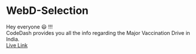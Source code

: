 # WebD-Selection
Hey everyone :smiley: !!! <br/>
CodeDash provides you all the info regarding the Major Vaccination Drive in India. <br/>
[Live Link](https://codesanta142.github.io/WebD-Selection/)
